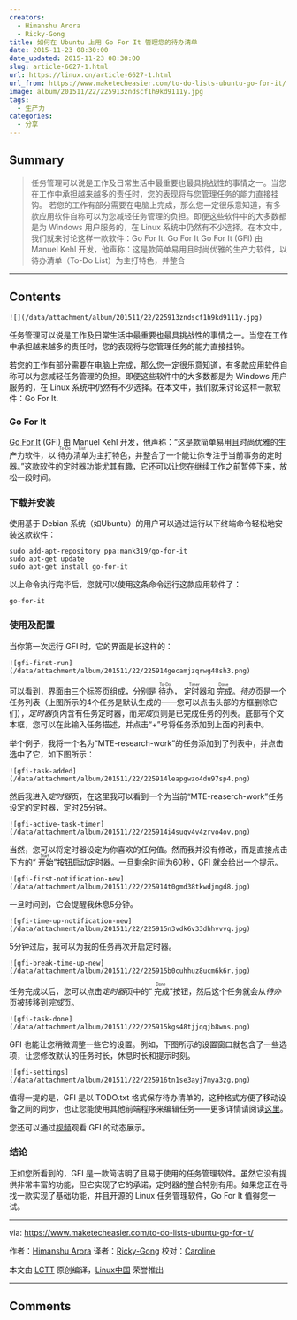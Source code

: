 ```yaml
---
creators:
  - Himanshu Arora
  - Ricky-Gong
title: 如何在 Ubuntu 上用 Go For It 管理您的待办清单
date: 2015-11-23 08:30:00
date_updated: 2015-11-23 08:30:00
slug: article-6627-1.html
url: https://linux.cn/article-6627-1.html
url_from: https://www.maketecheasier.com/to-do-lists-ubuntu-go-for-it/
image: album/201511/22/225913zndscf1h9kd9111y.jpg
tags:
  - 生产力
categories:
  - 分享
---
```


## Summary

> 任务管理可以说是工作及日常生活中最重要也最具挑战性的事情之一。当您在工作中承担越来越多的责任时，您的表现将与您管理任务的能力直接挂钩。 若您的工作有部分需要在电脑上完成，那么您一定很乐意知道，有多款应用软件自称可以为您减轻任务管理的负担。即便这些软件中的大多数都是为 Windows 用户服务的，在 Linux 系统中仍然有不少选择。在本文中，我们就来讨论这样一款软件：Go For It. Go For It Go For It (GFI) 由 Manuel Kehl 开发，他声称：这是款简单易用且时尚优雅的生产力软件，以待办清单（To-Do List）为主打特色，并整合

***

<!-- more -->

## Contents

`![](/data/attachment/album/201511/22/225913zndscf1h9kd9111y.jpg)`

任务管理可以说是工作及日常生活中最重要也最具挑战性的事情之一。当您在工作中承担越来越多的责任时，您的表现将与您管理任务的能力直接挂钩。

若您的工作有部分需要在电脑上完成，那么您一定很乐意知道，有多款应用软件自称可以为您减轻任务管理的负担。即便这些软件中的大多数都是为 Windows 用户服务的，在 Linux 系统中仍然有不少选择。在本文中，我们就来讨论这样一款软件：Go For It.

### Go For It

[Go For It](http://manuel-kehl.de/projects/go-for-it/) (GFI) 由 Manuel Kehl 开发，他声称：“这是款简单易用且时尚优雅的生产力软件，以<ruby> 待办清单 <rp>  （ </rp> <rt>  To-Do List </rt> <rp>  ） </rp></ruby>为主打特色，并整合了一个能让你专注于当前事务的定时器。”这款软件的定时器功能尤其有趣，它还可以让您在继续工作之前暂停下来，放松一段时间。

### 下载并安装

使用基于 Debian 系统（如Ubuntu）的用户可以通过运行以下终端命令轻松地安装这款软件：

```shell
sudo add-apt-repository ppa:mank319/go-for-it
sudo apt-get update
sudo apt-get install go-for-it
```

以上命令执行完毕后，您就可以使用这条命令运行这款应用软件了：

```shell
go-for-it
```

### 使用及配置

当你第一次运行 GFI 时，它的界面是长这样的：

`![gfi-first-run](/data/attachment/album/201511/22/225914gecamjzqrwg48sh3.png)`

可以看到，界面由三个标签页组成，分别是<ruby> 待办 <rp>  （ </rp> <rt>  To-Do </rt> <rp>  ） </rp></ruby>，<ruby> 定时器 <rp>  （ </rp> <rt>  Timer </rt> <rp>  ） </rp></ruby>和<ruby> 完成 <rp>  （ </rp> <rt>  Done </rt> <rp>  ） </rp></ruby>。*待办*页是一个任务列表（上图所示的4个任务是默认生成的——您可以点击头部的方框删除它们），*定时器*页内含有任务定时器，而*完成*页则是已完成任务的列表。底部有个文本框，您可以在此输入任务描述，并点击“+”号将任务添加到上面的列表中。

举个例子，我将一个名为“MTE-research-work”的任务添加到了列表中，并点击选中了它，如下图所示：

`![gfi-task-added](/data/attachment/album/201511/22/225914leapgwzo4du97sp4.png)`

然后我进入*定时器*页，在这里我可以看到一个为当前“MTE-reaserch-work”任务设定的定时器，定时25分钟。

`![gfi-active-task-timer](/data/attachment/album/201511/22/225914i4suqv4v4zrvo4ov.png)`

当然，您可以将定时器设定为你喜欢的任何值。然而我并没有修改，而是直接点击下方的“<ruby> 开始 <rp>  （ </rp> <rt>  Start </rt> <rp>  ） </rp></ruby>”按钮启动定时器。一旦剩余时间为60秒，GFI 就会给出一个提示。

`![gfi-first-notification-new](/data/attachment/album/201511/22/225914t0gmd38tkwdjmgd8.jpg)`

一旦时间到，它会提醒我休息5分钟。

`![gfi-time-up-notification-new](/data/attachment/album/201511/22/225915n3vdk6v33dhhvvvq.jpg)`

5分钟过后，我可以为我的任务再次开启定时器。

`![gfi-break-time-up-new](/data/attachment/album/201511/22/225915b0cuhhuz8ucm6k6r.jpg)`

任务完成以后，您可以点击*定时器*页中的“<ruby> 完成 <rp>  （ </rp> <rt>  Done </rt> <rp>  ） </rp></ruby>”按钮，然后这个任务就会从*待办*页被转移到*完成*页。

`![gfi-task-done](/data/attachment/album/201511/22/225915kgs48tjjqqjb8wns.png)`

GFI 也能让您稍微调整一些它的设置。例如，下图所示的设置窗口就包含了一些选项，让您修改默认的任务时长，休息时长和提示时刻。

`![gfi-settings](/data/attachment/album/201511/22/225916tn1se3ayj7mya3zg.png)`

值得一提的是，GFI 是以 TODO.txt 格式保存待办清单的，这种格式方便了移动设备之间的同步，也让您能使用其他前端程序来编辑任务——更多详情请阅读[这里](http://todotxt.com/)。

您还可以通过[视频](http://www.youtube.com/mnw556C9FZQ)观看 GFI 的动态展示。

### 结论

正如您所看到的，GFI 是一款简洁明了且易于使用的任务管理软件。虽然它没有提供非常丰富的功能，但它实现了它的承诺，定时器的整合特别有用。如果您正在寻找一款实现了基础功能，并且开源的 Linux 任务管理软件，Go For It 值得您一试。

---

via: <https://www.maketecheasier.com/to-do-lists-ubuntu-go-for-it/>

作者：[Himanshu Arora](https://www.maketecheasier.com/author/himanshu/) 译者：[Ricky-Gong](https://github.com/Ricky-Gong) 校对：[Caroline](https://github.com/carolinewuyan)

本文由 [LCTT](https://github.com/LCTT/TranslateProject) 原创编译，[Linux中国](https://linux.cn/) 荣誉推出

***

## Comments
